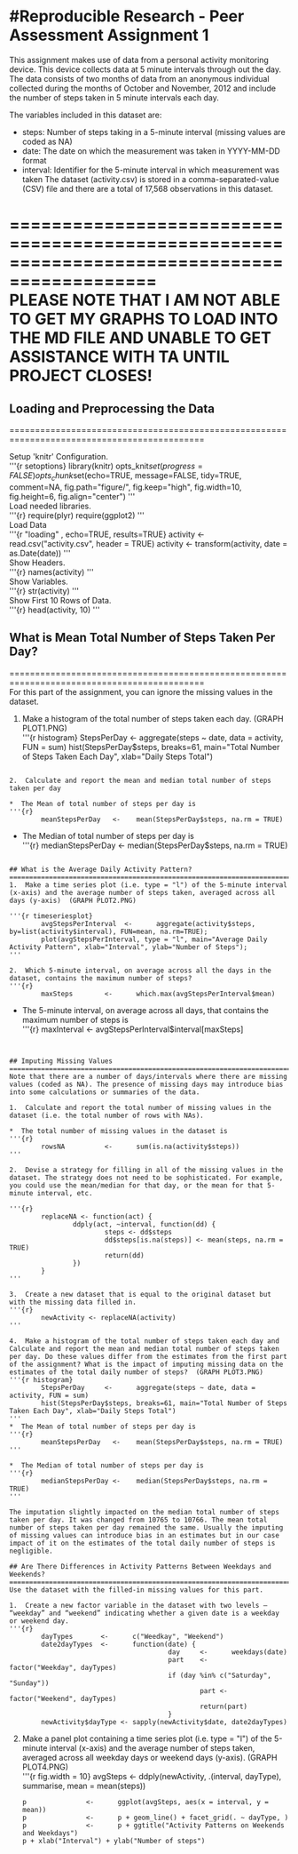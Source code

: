 #Reproducible Research - Peer Assessment Assignment 1  
============================================================================================
This assignment makes use of data from a personal activity monitoring device. This device collects data at 5 minute intervals through out the day. The data consists of two months of data from an anonymous individual collected during the months of October and November, 2012 and include the number of steps taken in 5 minute intervals each day.

The variables included in this dataset are:
*  steps: Number of steps taking in a 5-minute interval (missing values are coded as NA)
*  date: The date on which the measurement was taken in YYYY-MM-DD format
*  interval: Identifier for the 5-minute interval in which measurement was taken
The dataset (activity.csv) is stored in a comma-separated-value (CSV) file and there are a total of 17,568 observations in this dataset.

============================================================================================  
**PLEASE NOTE THAT I AM NOT ABLE TO GET MY GRAPHS TO LOAD INTO THE MD FILE AND UNABLE TO GET  
ASSISTANCE WITH TA UNTIL PROJECT CLOSES!**
============================================================================================  


## Loading and Preprocessing the Data  
============================================================================================

Setup 'knitr' Configuration.  
'''{r setoptions}
library(knitr)
opts_knit$set(progress=FALSE)
opts_chunk$set(echo=TRUE, message=FALSE, tidy=TRUE, comment=NA,
               fig.path="figure/", fig.keep="high", fig.width=10, fig.height=6,
               fig.align="center")
'''  
Load needed libraries.  
'''{r}
        require(plyr)
        require(ggplot2)
'''  
Load Data  
'''{r  "loading" , echo=TRUE, results=TRUE}
        activity        <-      read.csv("activity.csv", header = TRUE)
        activity        <-      transform(activity, date = as.Date(date))
'''  
Show Headers.  
'''{r}
        names(activity)
'''  
Show Variables.  
'''{r}
        str(activity)
'''  
Show First 10 Rows of Data.  
'''{r}
        head(activity, 10)
'''  
  
## What is Mean Total Number of Steps Taken Per Day?    
============================================================================================  
For this part of the assignment, you can ignore the missing values in the dataset.  

1.  Make a histogram of the total number of steps taken each day. (GRAPH PLOT1.PNG)  
'''{r histogram}
        StepsPerDay     <-      aggregate(steps ~ date, data = activity, FUN = sum)
        hist(StepsPerDay$steps, breaks=61, main="Total Number of Steps Taken Each Day", xlab="Daily Steps Total")
```  

2.  Calculate and report the mean and median total number of steps taken per day  

*  The Mean of total number of steps per day is  
'''{r}
        meanStepsPerDay   <-    mean(StepsPerDay$steps, na.rm = TRUE)
```  

*  The Median of total number of steps per day is  
'''{r}
        medianStepsPerDay <-    median(StepsPerDay$steps, na.rm = TRUE)
```  

## What is the Average Daily Activity Pattern?    
============================================================================================  
1.  Make a time series plot (i.e. type = "l") of the 5-minute interval (x-axis) and the average number of steps taken, averaged across all days (y-axis)  (GRAPH PLOT2.PNG)  

'''{r timeseriesplot}
        avgStepsPerInterval  <-      aggregate(activity$steps, by=list(activity$interval), FUN=mean, na.rm=TRUE);
        plot(avgStepsPerInterval, type = "l", main="Average Daily Activity Pattern", xlab="Interval", ylab="Number of Steps");
'''  

2.  Which 5-minute interval, on average across all the days in the dataset, contains the maximum number of steps?  
'''{r}
        maxSteps        <-      which.max(avgStepsPerInterval$mean)
```  

*  The 5-minute interval, on average across all days, that contains the maximum number of steps is   
'''{r}
        maxInterval     <-      avgStepsPerInterval$interval[maxSteps]
```  


## Imputing Missing Values  
============================================================================================  
Note that there are a number of days/intervals where there are missing values (coded as NA). The presence of missing days may introduce bias into some calculations or summaries of the data.  

1.  Calculate and report the total number of missing values in the dataset (i.e. the total number of rows with NAs).  

*  The total number of missing values in the dataset is 
'''{r}
        rowsNA          <-      sum(is.na(activity$steps))
'''  

2.  Devise a strategy for filling in all of the missing values in the dataset. The strategy does not need to be sophisticated. For example, you could use the mean/median for that day, or the mean for that 5-minute interval, etc.  

'''{r}
        replaceNA <- function(act) {
                ddply(act, ~interval, function(dd) {
                        steps <- dd$steps
                        dd$steps[is.na(steps)] <- mean(steps, na.rm = TRUE)
                        return(dd)
                })
        }
'''   

3.  Create a new dataset that is equal to the original dataset but with the missing data filled in.  
'''{r}
        newActivity <- replaceNA(activity)
'''  

4.  Make a histogram of the total number of steps taken each day and Calculate and report the mean and median total number of steps taken per day. Do these values differ from the estimates from the first part of the assignment? What is the impact of imputing missing data on the estimates of the total daily number of steps?  (GRAPH PLOT3.PNG)  
'''{r histogram}
        StepsPerDay     <-      aggregate(steps ~ date, data = activity, FUN = sum)
        hist(StepsPerDay$steps, breaks=61, main="Total Number of Steps Taken Each Day", xlab="Daily Steps Total")
'''  
*  The Mean of total number of steps per day is 
'''{r}
        meanStepsPerDay   <-    mean(StepsPerDay$steps, na.rm = TRUE)
'''  

*  The Median of total number of steps per day is 
'''{r}
        medianStepsPerDay <-    median(StepsPerDay$steps, na.rm = TRUE)
'''  

The imputation slightly impacted on the median total number of steps taken per day. It was changed from 10765 to 10766. The mean total number of steps taken per day remained the same. Usually the imputing of missing values can introduce bias in an estimates but in our case impact of it on the estimates of the total daily number of steps is negligible.  

## Are There Differences in Activity Patterns Between Weekdays and Weekends?  
============================================================================================  
Use the dataset with the filled-in missing values for this part.  

1.  Create a new factor variable in the dataset with two levels – “weekday” and “weekend” indicating whether a given date is a weekday or weekend day.  
'''{r}
        dayTypes       <-      c("Weedkay", "Weekend")
        date2dayTypes  <-      function(date) {     
                                        day     <-      weekdays(date)
                                        part    <-      factor("Weekday", dayTypes)
                                        if (day %in% c("Saturday", "Sunday"))
                                                part <- factor("Weekend", dayTypes)
                                                return(part)
                                        }
        newActivity$dayType <- sapply(newActivity$date, date2dayTypes)
```  
  
2.  Make a panel plot containing a time series plot (i.e. type = "l") of the 5-minute interval (x-axis) and the average number of steps taken, averaged across all weekday days or weekend days (y-axis).  (GRAPH PLOT4.PNG)  
'''{r fig.width = 10}
        avgSteps        <-      ddply(newActivity,
                                          .(interval, dayType),
                                          summarise,
                                          mean = mean(steps))

        p               <-      ggplot(avgSteps, aes(x = interval, y = mean))
        p               <-      p + geom_line() + facet_grid(. ~ dayType, )
        p               <-      p + ggtitle("Activity Patterns on Weekends and Weekdays")
        p + xlab("Interval") + ylab("Number of steps")
```  
